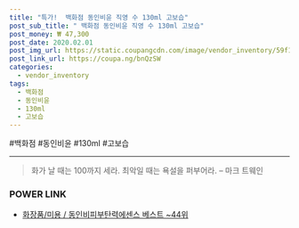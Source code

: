 ```yaml
--- 
title: "특가!  백화점 동인비윤 직영 수 130ml 고보습" 
post_sub_title: " 백화점 동인비윤 직영 수 130ml 고보습" 
post_money: ₩ 47,300 
post_date: 2020.02.01 
post_img_url: https://static.coupangcdn.com/image/vendor_inventory/59f1/9766d8e76b61577d6878e3600fb05401ab6950749b1a233f41740373a1d6.jpg 
post_link_url: https://coupa.ng/bnQzSW 
categories: 
  - vendor_inventory 
tags: 
  - 백화점 
  - 동인비윤 
  - 130ml 
  - 고보습 
--- 
```

  #백화점 #동인비윤 #130ml #고보습 
<hr> 

> 화가 날 때는 100까지 세라. 최악일 때는 욕설을 퍼부어라. – 마크 트웨인 


### POWER LINK

* <a href="https://blog.naver.com/santokki14/221792338305" target="_blank">화장품/미용 / 동인비피부탄력에센스 베스트 ~44위</a>
